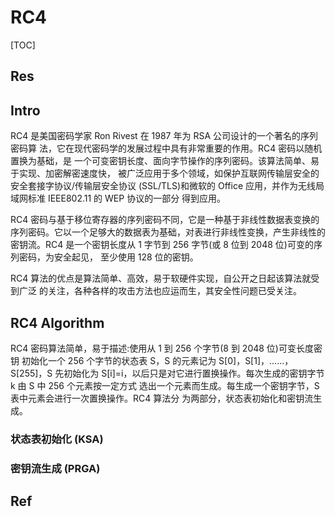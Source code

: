 # RC4

[TOC]



## Res


## Intro
RC4 是美国密码学家 Ron Rivest 在 1987 年为 RSA 公司设计的一个著名的序列密码算 法，它在现代密码学的发展过程中具有非常重要的作用。RC4 密码以随机置换为基础，是 一个可变密钥长度、面向字节操作的序列密码。该算法简单、易于实现、加密解密速度快， 被广泛应用于多个领域，如保护互联网传输层安全的安全套接字协议/传输层安全协议 (SSL/TLS)和微软的 Office 应用，并作为无线局域网标准 IEEE802.11 的 WEP 协议的一部分 得到应用。

RC4 密码与基于移位寄存器的序列密码不同，它是一种基于非线性数据表变换的序列密码。它以一个足够大的数据表为基础，对表进行非线性变换，产生非线性的密钥流。RC4 是一个密钥长度从 1 字节到 256 字节(或 8 位到 2048 位)可变的序列密码，为安全起见， 至少使用 128 位的密钥。

RC4 算法的优点是算法简单、高效，易于软硬件实现，自公开之日起该算法就受到广泛 的关注，各种各样的攻击方法也应运而生，其安全性问题已受关注。



## RC4 Algorithm
RC4 密码算法简单，易于描述:使用从 1 到 256 个字节(8 到 2048 位)可变长度密钥 初始化一个 256 个字节的状态表 S，S 的元素记为 S[0]，S[1]，......，S[255]，S 先初始化为 S[i]=i，以后只是对它进行置换操作。每次生成的密钥字节 k 由 S 中 256 个元素按一定方式 选出一个元素而生成。每生成一个密钥字节，S 表中元素会进行一次置换操作。RC4 算法分 为两部分，状态表初始化和密钥流生成。

### 状态表初始化 (KSA)


### 密钥流生成 (PRGA)


## Ref

